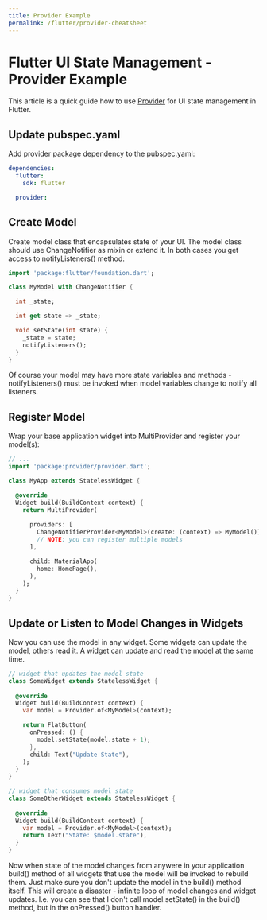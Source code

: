 ```yaml
---
title: Provider Example
permalink: /flutter/provider-cheatsheet
---
```

# Flutter UI State Management - Provider Example

This article is a quick guide how to use [Provider](https://pub.dev/packages/provider) for UI state management in Flutter.

## Update pubspec.yaml

Add provider package dependency to the pubspec.yaml:

```yaml
dependencies:
  flutter:
    sdk: flutter

  provider:
```

## Create Model

Create model class that encapsulates state of your UI. The model class should use ChangeNotifier as mixin or extend it. In both cases you get access to notifyListeners() method.

```dart
import 'package:flutter/foundation.dart';

class MyModel with ChangeNotifier {

  int _state;

  int get state => _state;

  void setState(int state) {
    _state = state;
    notifyListeners();
  }
}
```

Of course your model may have more state variables and methods - notifyListeners() must be invoked when model variables change to notify all listeners.

## Register Model

Wrap your base application widget into MultiProvider and register your model(s):

```dart
// ...
import 'package:provider/provider.dart';

class MyApp extends StatelessWidget {

  @override
  Widget build(BuildContext context) {
    return MultiProvider(
      
      providers: [
        ChangeNotifierProvider<MyModel>(create: (context) => MyModel()),
        // NOTE: you can register multiple models
      ],

      child: MaterialApp(
        home: HomePage(),
      ),
    );
  }
}
```

## Update or Listen to Model Changes in Widgets

Now you can use the model in any widget. Some widgets can update the model, others read it. A widget can update and read the model at the same time.

```dart
// widget that updates the model state
class SomeWidget extends StatelessWidget {
  
  @override
  Widget build(BuildContext context) {
    var model = Provider.of<MyModel>(context);

    return FlatButton(
      onPressed: () {
        model.setState(model.state + 1);
      },
      child: Text("Update State"),
    );
  }
}

// widget that consumes model state
class SomeOtherWidget extends StatelessWidget {
  
  @override
  Widget build(BuildContext context) {
    var model = Provider.of<MyModel>(context);
    return Text("State: $model.state"),
  }
}
```

Now when state of the model changes from anywere in your application build() method of all widgets that use the model will be invoked to rebuild them. Just make sure you don't update the model in the build() method itself. This will create a disaster - infinite loop of model changes and widget updates. I.e. you can see that I don't call model.setState() in the build() method, but in the onPressed() button handler.
